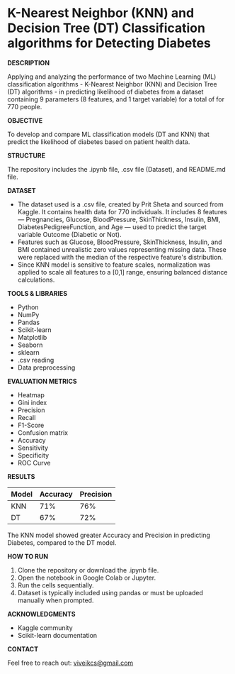 # K-Nearest Neighbor (KNN) and Decision Tree (DT) Classification algorithms for Detecting Diabetes

**DESCRIPTION**

Applying and analyzing the performance of two Machine Learning (ML) classification algorithms - K-Nearest Neighbor (KNN) and Decision Tree (DT) algorithms - in predicting likelihood of diabetes from a dataset containing 9 parameters (8 features, and 1 target variable) for a total of for 770 people. 

**OBJECTIVE**

To develop and compare ML classification models (DT and KNN) that predict the likelihood of diabetes based on patient health data.

**STRUCTURE**

The repository includes the .ipynb file, .csv file (Dataset), and README.md file.

**DATASET**

- The dataset used is a .csv file, created by Prit Sheta and sourced from Kaggle. It contains health data for 770 individuals. It includes 8 features — Pregnancies, Glucose, BloodPressure, SkinThickness, Insulin, BMI, DiabetesPedigreeFunction, and Age — used to predict    the target variable Outcome (Diabetic or Not).
- Features such as Glucose, BloodPressure, SkinThickness, Insulin, and BMI contained unrealistic zero values representing missing data. These were replaced with the median of the respective feature's distribution.
- Since KNN model is sensitive to feature scales, normalization was applied to scale all features to a [0,1] range, ensuring balanced distance calculations.

**TOOLS & LIBRARIES**

- Python
- NumPy
- Pandas
- Scikit-learn
- Matplotlib
- Seaborn
- sklearn
- .csv reading
- Data preprocessing

**EVALUATION METRICS**

- Heatmap
- Gini index
- Precision
- Recall
- F1-Score
- Confusion matrix
- Accuracy
- Sensitivity
- Specificity
- ROC Curve

**RESULTS**

| Model | Accuracy | Precision |
| ----- | -------- | --------- |  
|  KNN  |   71%    |    76%    |
|  DT   |   67%    |    72%    |

The KNN model showed greater Accuracy and Precision in predicting Diabetes, compared to the DT model.

**HOW TO RUN**

1. Clone the repository or download the .ipynb file.
2. Open the notebook in Google Colab or Jupyter.
3. Run the cells sequentially.
4. Dataset is typically included using pandas or must be uploaded manually when prompted.

**ACKNOWLEDGMENTS**

- Kaggle community
- Scikit-learn documentation

**CONTACT**

Feel free to reach out: viveikcs@gmail.com
